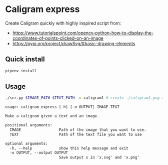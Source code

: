 # Caligram express

Create Caligram quickly with highly inspired script from:

- <https://www.tutorialspoint.com/opencv-python-how-to-display-the-coordinates-of-points-clicked-on-an-image>
- <https://pypi.org/project/drawSvg/#basic-drawing-elements>

## Quick install

```sh
pipenv install
```

## Usage

```sh
./scr.py $IMAGE_PATH $TEXT_PATH -o caligram1 # create ./caligram1.png and ./caligram1.svg
```

```txt
usage: caligram_express [-h] [-o OUTPUT] IMAGE TEXT

Make a caligram given a text and an image.

positional arguments:
  IMAGE                 Path of the image that you want to use.
  TEXT                  Path of the text file you want to use

optional arguments:
  -h, --help            show this help message and exit
  -o OUTPUT, --output OUTPUT
                        Save output x in 'x.svg' and 'x.png'
```
